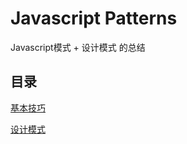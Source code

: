 # Javascript Patterns
Javascript模式 + 设计模式  的总结

## 目录
[基本技巧](https://github.com/gdh51/JavascriptPatterns/tree/master/chapter1)

[设计模式](https://github.com/gdh51/JavascriptPatterns/tree/master/chapter3)